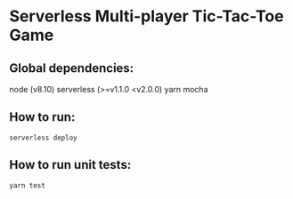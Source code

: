 # Serverless Multi-player Tic-Tac-Toe Game

## Global dependencies:

node (v8.10)
serverless (>=v1.1.0 <v2.0.0)
yarn
mocha

## How to run:

`serverless deploy`

## How to run unit tests:

`yarn test`
